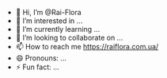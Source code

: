 - 👋 Hi, I’m @Rai-Flora
- 👀 I’m interested in ...
- 🌱 I’m currently learning ...
- 💞️ I’m looking to collaborate on ...
- 📫 How to reach me https://raiflora.com.ua/ 
- 😄 Pronouns: ...
- ⚡ Fun fact: ...

<!---
Rai-Flora/Rai-Flora is a ✨ special ✨ repository because its `README.md` (this file) appears on your GitHub profile.
You can click the Preview link to take a look at your changes.
--->
